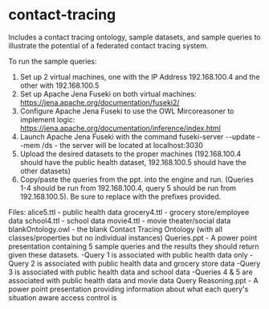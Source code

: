 # contact-tracing
Includes a contact tracing ontology, sample datasets, and sample queries to illustrate the potential of a federated contact tracing system.

To run the sample queries:

1) Set up 2 virtual machines, one with the IP Address 192.168.100.4 and the other with 192.168.100.5
2) Set up Apache Jena Fuseki on both virtual machines: https://jena.apache.org/documentation/fuseki2/
3) Configure Apache Jena Fuseki to use the OWL Mircoreasoner to implement logic: https://jena.apache.org/documentation/inference/index.html
4) Launch Apache Jena Fuseki with the command fuseki-server --update --mem /ds - the server will be located at localhost:3030
5) Upload the desired datasets to the proper machines (192.168.100.4 should have the public health dataset, 192.168.100.5 should have the other datasets)
6) Copy/paste the queries from the ppt. into the engine and run. (Queries 1-4 should be run from 192.168.100.4, query 5 should be run from 192.168.100.5). Be sure to replace <PREFIXES> with the prefixes provided.

Files:
alice5.ttl - public health data
grocery4.ttl - grocery store/employee data
school4.ttl - school data
movie4.ttl - movie theater/social data
blankOntology.owl - the blank Contact Tracing Ontology (with all classes/properties but no individual instances)
Queries.ppt - A power point presentation containing 5 sample queries and the results they should return given these datasets. 
  -Query 1 is associated with public health data only
  -Query 2 is associated with public health data and grocery store data
  -Query 3 is associated with public health data and school data
  -Queries 4 & 5 are associated with public health data and movie data
 Query Reasoning.ppt - A power point presentation providing information about what each query's situation aware access control is
